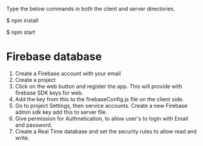 Type the below commands in both the client and server directories.

$ npm install

$ npm start

# Firebase database
1) Create a Firebase account with your email
2) Create a project
3) Click on the web button and register the app. This will provide with firebase SDK keys for web.
4) Add the key from this to the firebaseConfig.js file on the client side.
5) Go to project Settings, then service accounts. Create a new Firebase admin sdk key add this to server file.
6) Give permission for Authnetication, to allow user's to login with Email and password.
7) Create a Real Time database and set the security rules to allow read and write.
